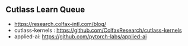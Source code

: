 ## Cutlass Learn Queue

- https://research.colfax-intl.com/blog/
- cutlass-kernels : https://github.com/ColfaxResearch/cutlass-kernels
- applied-ai: https://github.com/pytorch-labs/applied-ai
